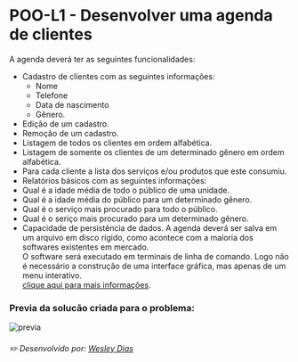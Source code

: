 # POO-L1 - Desenvolver uma agenda de clientes

A agenda deverá ter as seguintes funcionalidades:  
- Cadastro de clientes com as seguintes informações:  
  - Nome  
  - Telefone  
  - Data de nascimento  
  - Gênero.  
- Edição de um cadastro.  
- Remoção de um cadastro.  
- Listagem de todos os clientes em ordem alfabética.  
- Listagem de somente os clientes de um determinado gênero em ordem alfabética.  
- Para cada cliente a lista dos serviços e/ou produtos que este consumiu.  
- Relatórios básicos com as seguintes informações:  
- Qual é a idade média de todo o público de uma unidade.  
- Qual é a idade média do público para um determinado gênero.  
- Qual é o serviço mais procurado para todo o público.  
- Qual é o seriço mais procurado para um determinado gênero.  
- Capacidade de persistência de dados. A agenda deverá ser salva em um arquivo em disco rígido, como acontece com a maíoria dos softwares existentes em mercado.  
O software será executado em terminais de linha de comando. Logo não é necessário a construção de uma interface gráfica, mas apenas de um menu interativo.  
[clique aqui para mais informações](https://github.com/WeDias/POO-L1/blob/master/documenta%C3%A7%C3%A3o/problema.pdf).

### Previa da solucão criada para o problema:
![previa](https://github.com/WeDias/POO-L1/blob/master/documenta%C3%A7%C3%A3o/previa.png)

###### ✏️ Desenvolvido por: [*Wesley Dias*](https://github.com/WeDias)
